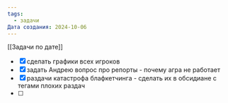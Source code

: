 ```yaml
---
tags:
  - задачи
Дата создания: 2024-10-06
---
```

[[Задачи по дате]]
- [x] сделать графики всех игроков
- [x] задать Андрею вопрос про репорты - почему агра не работает
- [x] раздачи катастрофа блафкетчинга - сделать их в обсидиане с тегами плохих раздач
- [ ] 
